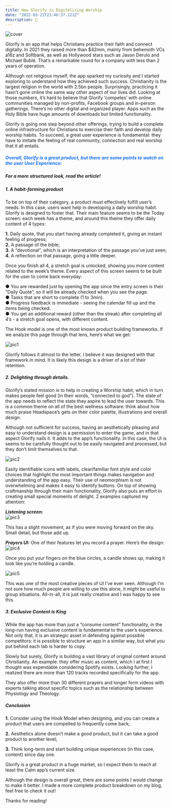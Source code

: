 ```yaml
---
title: How Glorify is Digitalizing Worship
date: "2022-03-21T23:46:37.121Z"
description: 🙏
---
```


![cover](./glorifybodyimages/glorifycover.jpg)

Glorify is an app that helps Christians practice their faith and connect digitally. In 2021 they raised more than $42mm, mainly from behemoth VCs a16z and Softbank, as well as Hollywood stars such as Jason Derulo and Michael Bublé. That’s a remarkable round for a company with less than 2 years of operation.

Although not religious myself, the app sparked my curiosity and I started exploring to understand how they achieved such success. Christianity is the largest religion in the world with 2.5bn people. Surprisingly, practicing it hasn’t gone online the same way other aspect of our lives did. Looking at those numbers, it’s hard to believe that Glorify ‘competes’ with online communities managed by non-profits, Facebook groups and in-person gatherings. There’s no other digital and organized player. Apps such as the Holy Bible have huge amounts of downloads but limited functionality. 

Glorify is going one step beyond other offerings, trying to build a complete online infrastructure for Christians to exercise their faith and develop daily worship habits. To succeed, a great user experience is fundamental: they have to imitate the feeling of real community, connection and real worship that it all entails.  
<h5><span style="color: #1871ed"> Overall, Glorify is a great product, but there are some points to watch on the user User Experience: </span></h5>

<Slider/>

##### For a more structured look, read the article!

##### 1.  A habit-forming product

To be on top of their category, a product must effectively fulfill user’s needs. In this case, users want help in developing a daily worship habit. Glorify is designed to foster that.
Their main feature seems to be the Today screen: each week has a theme, and around this theme they offer daily content of 4 types:

**1.**  Daily quote, that you start having already completed it, giving an instant feeling of progress;  
**2.**  A passage of the bible;  
**3.**  A “devotional”, which is an interpretation of the passage you’ve just seen;  
**4.**  A reflection on that passage, going a little deeper.

Once you finish all 4, a stretch goal is unlocked, showing you more content related to the week’s theme. Every aspect of this screen seems to be built for the user to come back everyday:

● You are rewarded just by opening the app since the entry screen is their “Daily Quote”, so it will be already checked when you see the page.  
● Tasks that are short to complete (1 to 3min).  
● Progress feedback is immediate - seeing the calendar fill up and the items being checked.  
● You get an additional reward (other than the streak) after completing all 4’s - a stretch goal opens, with different content.

The Hook model is one of the most known product building frameworks. If we analyze this page through that lens, here’s what we get:

![pic1](./glorifybodyimages/1glorybody.png)

Glorify follows it almost to the letter, I believe it was designed with that framework in mind. It is likely this design is a driver of a lot of their retention.

##### 2. Delighting through details.

Glorify’s stated mission is to help in creating a Worship habit, which in turn makes people feel good (in their words, “connected to god”). The state of the app needs to reflect the state they aspire to lead the user towards. This is a common theme on all of the best wellness software: think about how much praise Headspace’s gets on their color palette, illustrations and overall design. 

Although not sufficient for success, having an aesthetically pleasing and easy to understand design is a permission to enter the game, and in that aspect Glorify nails it. It adds to the app’s functionality. In this case, the UI is seems to be carefully thought out to be easily navigated and processed, but they don’t limit themselves to that.

![pic2](./glorifybodyimages/2glorybody.png)

Easily identifiable icons with labels, clear/familiar font style and color choices that highlight the most important things makes navigation and understanding of the app easy. Their use of neomorphism is not overwhelming and makes it easy to identify buttons. On top of showing craftmanship through their main functionality, Glorify also puts an effort in creating small special moments of delight. 2 examples captured my attention:

***Listening screen:***  
![pic3](./glorifybodyimages/3glorybody.png)

This has a slight movement, as if you were moving forward on the sky. Small detail, but those add up.

***Prayers UI:***
One of their features let you record a prayer. Here’s the design:
![pic4](./glorifybodyimages/4glorybody.png)

Once you put your fingers on the blue circles, a candle shows up, making it look like you’re holding a candle.

![pic5](./glorifybodyimages/5glorybody.png)

This was one of the most creative pieces of UI I’ve ever seen. Although I’m not sure how much people are willing to use this alone, it might be useful to group situations. All-in-all, it is just really creative and I was happy to see this. 

##### 3. **Exclusive Content is King**

While the app has more than just a “consume content” functionality, in the long-run having exclusive content is fundamental to the user’s experience. Not only that, it is an strategic asset in defending against possible competitors: it is possible to structure an app in a similar way, but what you put behind each tab is harder to copy. 

Slowly but surely, Glorify is building a vast library of original content around Christianity. An example: they offer music as content, which I at first I thought was expendable considering Spotify exists. Looking further, I realized there are more than 120 tracks recorded specifically for the app. 

They also offer more than 30 different prayers and longer form videos with experts talking about specific topics such as the relationship between Physiology and Theology. 

##### **Conclusion**

**1.**  Consider using the Hook Model when designing, and you can create a product that users are compelled to frequently come back; 

**2.**  Aesthetics alone doesn’t make a good product, but it can take a good product to another level;

**3.**  Think long-term and start building unique experiences (in this case, content) since day one. 

Glorify is a great product in a huge market, so I expect them to reach at least the Calm app’s current size. 

Although the design is overall great, there are some points I would change to make it better. I made a more complete product breakdown on my blog, feel free to check it out!

Thanks for reading!

